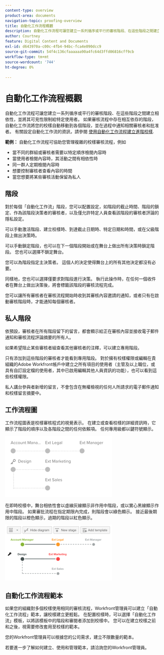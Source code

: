 ```yaml
---
content-type: overview
product-area: documents
navigation-topic: proofing-overview
title: 自動化工作流程概觀
description: 自動化工作流程可讓您建立一系列循序或平行的審核階段、在這些階段之間建立相依性，並將其可見性限制給特定使用者。 如果審核流程中存在相互依存的階段，自動化工作流將您的校樣自動移動到各個階段，並在過程中通知相關審核者和批准者。 如需設定自動化工作流程的詳細資訊，請參閱使用自動化工作流程建立進階校樣。
author: Courtney
feature: Digital Content and Documents
exl-id: d643970a-c00c-4fb4-94bc-fca4e090dcc9
source-git-commit: 54f4c136cfaaaaaa90a4fc64d3ffd06816cff9cb
workflow-type: tm+mt
source-wordcount: '744'
ht-degree: 0%

---
```


# 自動化工作流程概觀

自動化工作流程可讓您建立一系列循序或平行的審核階段、在這些階段之間建立相依性，並將其可見性限制給特定使用者。 如果審核流程中存在相互依存的階段，自動化工作流將您的校樣自動移動到各個階段，並在過程中通知相關審核者和批准者。 有關設定自動化工作流的資訊，請參閱 [使用自動化工作流程建立進階校樣](../../../review-and-approve-work/proofing/creating-proofs-within-workfront/create-automated-proof-workflow.md).

**範例：**  自動化工作流程可協助您管理複雜的校樣審核流程，例如

* 當不同的群組或審核者需要以特定順序檢閱內容時
* 當使用者檢閱內容時，其活動之間有相依性時
* 同一群人定期檢閱內容時
* 想要控制審核者查看內容的時間
* 當您想要將某些審核活動保留為私人

## 階段

對於每個「自動化工作流」階段，您可以配置設定，如階段的截止時間、階段的鎖定、作為該階段決策者的審核者，以及僅允許特定人員查看該階段的審核者評論的隱私設定。

可以手動激活階段、建立校樣時、到達截止日期時、特定日期和時間，或在父級階段上做出決策時。

可以手動鎖定階段，也可以在下一個階段開始或在舞台上做出所有決策時鎖定階段。 您也可以選擇不鎖定舞台。

您可以為階段指定主決策者。 這個人的決定使得舞台上的所有其他決定都沒有必要。

同樣地，您也可以選擇僅要求對階段進行決策。 執行此操作時，在任何一個收件者在舞台上做出決策後，將會標籤該階段的審核流程完成。

您可以讓所有審核者在審核流程開始時收到其審核內容邀請的通知，或者只有在啟動審核階段時，才能通知每個審核者。

## 私人階段

依預設，審核者在所有階段留下的留言，都會顯示給正在審核內容並接收電子郵件通知和審核流程評論摘要的所有人。

如果希望阻止某些審核者組查看其他審核者的注釋，可以建立專用階段。

只有添加到這些階段的審核者才能看到專用階段。 對於擁有校樣權限或編輯在貴組織的Adobe Workfront帳戶中建立之所有項目的使用者（主管及以上職位，或具有自訂設定檔的使用者，其中已啟用編輯其他人員資訊的功能），也可以看到這些校樣權限。

私人講台參與者新增的留言，不會包含在無權檢視的任何人所請求的電子郵件通知和校樣留言摘要中。

## 工作流程圖

工作流程圖表是校樣審核程式的視覺表示。 在建立或查看校樣的詳細資訊時，它顯示了階段的順序以及各階段之間的任何依賴項。 任何專用級都以鍵符號顯示。

![intro-to-aw-example-diagram.png](assets/intro-to-aw-example-diagram-350x199.png)

在即時校樣中，舞台相依性會以虛線灰線顯示非作用中階段，或以實心黑線顯示作用中階段。 如果審批流程在指定期限內完成，則階段會以綠色顯示。 接近最後期限的階段以橙色顯示，過期的階段以紅色顯示。

![workflow_2.png](assets/workflow-2-350x183.png)

## 自動化工作流程範本

如果您的組織對多個校樣使用相同的審核流程，Workfront管理員可以建立「自動化工作流程」範本，讓校樣建立更輕鬆。 在配置校樣時，可以選擇「自動化工作流」模板，以將該模板中的階段和審閱者添加到校樣中。 您可以在建立校樣之前和之後，視需要修改套用至校樣的範本。

您的Workfront管理員可以根據您的公司需求，建立不限數量的範本。

若要進一步了解如何建立、使用和管理範本，請洽詢您的Workfront管理員。

